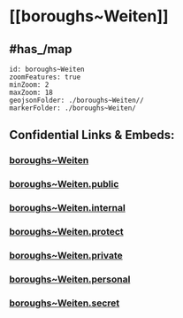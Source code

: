 # [[boroughs~Weiten]] 


## #has_/map  



```leaflet
id: boroughs~Weiten
zoomFeatures: true 
minZoom: 2 
maxZoom: 18
geojsonFolder: ./boroughs~Weiten//
markerFolder: ./boroughs~Weiten/
```


## Confidential Links & Embeds: 

### [boroughs~Weiten](/_Standards/Earth/Continent/Europe/Europe~Central/Austria/Austrias_States/Niederösterreich/counties~NÖ/Melk/cities~Melk/Weiten/boroughs~Weiten.md) 

### [boroughs~Weiten.public](/_public/Earth/Continent/Europe/Europe~Central/Austria/Austrias_States/Niederösterreich/counties~NÖ/Melk/cities~Melk/Weiten/boroughs~Weiten.public.md) 

### [boroughs~Weiten.internal](/_internal/Earth/Continent/Europe/Europe~Central/Austria/Austrias_States/Niederösterreich/counties~NÖ/Melk/cities~Melk/Weiten/boroughs~Weiten.internal.md) 

### [boroughs~Weiten.protect](/_protect/Earth/Continent/Europe/Europe~Central/Austria/Austrias_States/Niederösterreich/counties~NÖ/Melk/cities~Melk/Weiten/boroughs~Weiten.protect.md) 

### [boroughs~Weiten.private](/_private/Earth/Continent/Europe/Europe~Central/Austria/Austrias_States/Niederösterreich/counties~NÖ/Melk/cities~Melk/Weiten/boroughs~Weiten.private.md) 

### [boroughs~Weiten.personal](/_personal/Earth/Continent/Europe/Europe~Central/Austria/Austrias_States/Niederösterreich/counties~NÖ/Melk/cities~Melk/Weiten/boroughs~Weiten.personal.md) 

### [boroughs~Weiten.secret](/_secret/Earth/Continent/Europe/Europe~Central/Austria/Austrias_States/Niederösterreich/counties~NÖ/Melk/cities~Melk/Weiten/boroughs~Weiten.secret.md)

